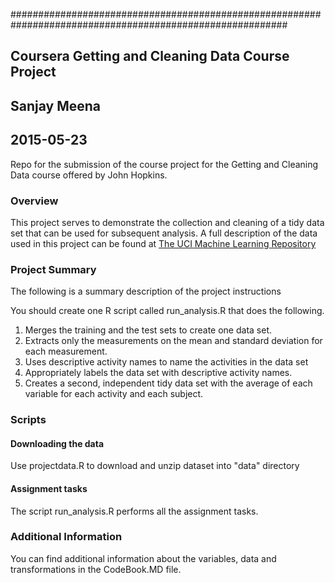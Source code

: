 ##########################################################################################################

## Coursera Getting and Cleaning Data Course Project
## Sanjay Meena
## 2015-05-23


Repo for the submission of the course project for the  Getting and Cleaning Data course offered by John Hopkins.

### Overview
This project serves to demonstrate the collection and cleaning of a tidy data set that can be used for subsequent
analysis. A full description of the data used in this project can be found at [The UCI Machine Learning Repository](http://archive.ics.uci.edu/ml/datasets/Human+Activity+Recognition+Using+Smartphones)



### Project Summary
The following is a summary description of the project instructions

You should create one R script called run_analysis.R that does the following. 
1. Merges the training and the test sets to create one data set.
2. Extracts only the measurements on the mean and standard deviation for each measurement. 
3. Uses descriptive activity names to name the activities in the data set
4. Appropriately labels the data set with descriptive activity names. 
5. Creates a second, independent tidy data set with the average of each variable for each activity and each subject.


### Scripts
#### Downloading the data
Use projectdata.R to download and unzip dataset  into "data" directory 

#### Assignment tasks
The script run_analysis.R performs all the assignment tasks.



### Additional Information
You can find additional information about the variables, data and transformations in the CodeBook.MD file.